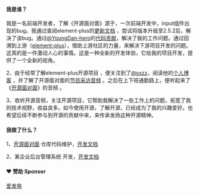 #### 我是谁？

我是一名前端开发者，了解《开源面对面》源于，一次前端开发中，input组件出现的bug。我通过查阅element-plus的[更新文档](https://element-plus.gitee.io/zh-CN/guide/changelog.html) ，尝试将版本升级至2.5.2后，解决了该bug。通过[@YoungDan-hero](https://github.com/YoungDan-hero)的[代码贡献](https://github.com/element-plus/element-plus/pull/15514)，解决了我的工作问题。通过回溯到上游（[element-plus](https://github.com/element-plus/element-plus)），借助上游社区的力量，来解决下游项目开发的问题。这真的是一件激动人心的事情。这是一种全新的开发体验，它给我的项目开发，提供了一个全新的视角。

2、由于经常了解element-plus开源项目 ，便关注到了[@sxzz](https://github.com/sxzz)，阅读他的[个人博客](https://xlog.sxzz.moe/) ，并了解了开源面对面的[节目采访音频](https://osf2f.net/episode/S01E16) 。之后在上下班通勤路上，便听起来了《[开源面对面](https://osf2f.net/)》的音频 。

3、收听开源音频，关注开源项目，它帮助我解决了一些工作上的问题，拓宽了我的技术视野，收益良多。如今使用开源，了解开源，已经成为了我的兴趣爱好。也希望后续不断参与到开源的贡献中来，来传承发扬这种开源精神。


#### 我做了什么？

1、[开源面对面](https://github.com/opensource-f2f/website) 仓库代码维护，[开发文档](https://shimo.im/docs/ZzkLM15j7mTG7yAQ/)

2、某企业后台管理系统 开发，[开发文档](https://shimo.im/docs/473QM7J0XVs6ym3w/)


#### ❤️ 赞助 Sponsor
[爱发电](https://afdian.net/a/xiaowang256)
